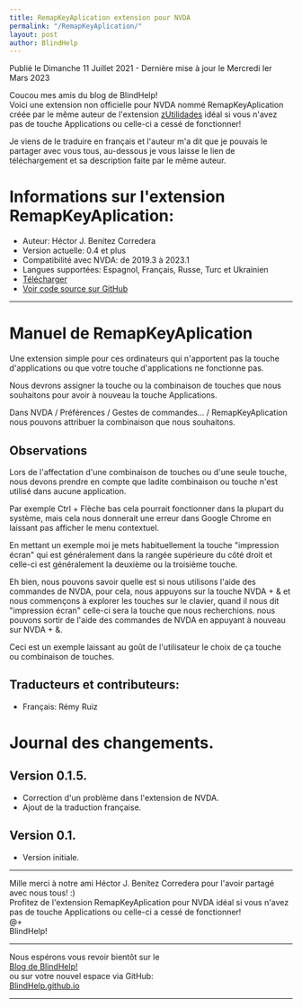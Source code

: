 ```yaml
---
title: RemapKeyAplication extension pour NVDA
permalink: "/RemapKeyAplication/"
layout: post
author: BlindHelp
---
```


<footer>Publié le  Dimanche 11 Juillet 2021 - Dernière mise à jour le Mercredi Ier Mars 2023</footer>

Coucou mes amis du blog de BlindHelp!    
Voici une extension non officielle  pour NVDA nommé RemapKeyAplication créée par le même auteur de l'extension [zUtilidades](https://blindhelp.github.io/zUtilidades/) idéal si vous n'avez pas de touche Applications ou celle-ci a cessé de fonctionner!    

Je viens de le traduire en français et l'auteur m'a dit que je pouvais le partager avec vous tous, au-dessous je vous laisse le lien de téléchargement et sa description faite par le même auteur.    

# Informations sur l'extension RemapKeyAplication: #

* Auteur: <span lang="es">Héctor J. Benítez Corredera</span>
* Version actuelle: 0.4 et plus
* Compatibilité avec NVDA: de 2019.3 à 2023.1
* Langues supportées: Espagnol, Français, Russe, Turc et Ukrainien
* [Télécharger](https://nvda.es/files/get.php?file=RemapKeyAplication)
* [Voir code source sur GitHub](https://github.com/hxebolax/RemapKeyAplication-para-NVDA)

---

# Manuel de RemapKeyAplication

Une extension simple pour ces ordinateurs qui n'apportent pas la touche d'applications ou que votre touche d'applications ne fonctionne pas.

Nous devrons assigner la touche ou la combinaison de touches que nous souhaitons pour avoir à nouveau la touche Applications.

Dans NVDA / Préférences / Gestes de commandes... / RemapKeyAplication nous pouvons attribuer la combinaison que nous souhaitons.

## Observations

Lors de l'affectation d'une combinaison de touches ou d'une seule touche, nous devons prendre en compte que ladite  combinaison ou touche n'est utilisé dans aucune application.

Par exemple Ctrl + Flèche bas cela pourrait fonctionner dans la plupart du système, mais cela nous donnerait une erreur dans Google Chrome en laissant pas afficher le menu contextuel.

En mettant un exemple moi je mets habituellement la touche "impression écran" qui est généralement dans la rangée supérieure du côté droit et celle-ci est généralement la deuxième ou la troisième touche.

Eh bien, nous pouvons savoir quelle est si nous utilisons l'aide des commandes de NVDA, pour cela, nous appuyons sur la touche NVDA + & et nous commençons à explorer les touches sur le clavier, quand  il nous dit "impression écran" celle-ci sera la touche que nous recherchions. nous pouvons sortir de l'aide des commandes  de NVDA en appuyant à nouveau sur NVDA + &.

Ceci est un exemple laissant au goût de l'utilisateur le choix de ça touche ou combinaison de touches.

## Traducteurs et contributeurs:

* Français: Rémy Ruiz

# Journal des changements.
## Version 0.1.5.

* Correction d'un problème dans l'extension de NVDA.
* Ajout de la traduction française.

## Version 0.1.

* Version initiale.

---

Mille merci à notre ami <span lang="es">Héctor J. Benítez Corredera</span> pour l'avoir partagé avec nous tous! :)    
Profitez de l'extension RemapKeyAplication pour NVDA idéal si vous n'avez pas de touche Applications ou celle-ci a cessé de fonctionner!    
@+    
BlindHelp!    

---

Nous espérons vous revoir bientôt sur le      
[Blog de BlindHelp!](http://blindhelp.blogspot.fr/)                    
ou sur  votre nouvel espace via GitHub:                     
[BlindHelp.github.io](https://blindhelp.github.io)                    

---
